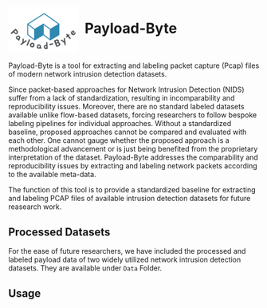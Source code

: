 # <img src="/Payload-Byte-logo.jpg" width="140" valign="middle" alt="Scapy" />&nbsp; Payload-Byte


Payload-Byte is a tool for extracting and labeling packet capture (Pcap) files of modern network intrusion detection datasets.

Since packet-based approaches for Network Intrusion Detection (NIDS) suffer from a lack of standardization, resulting in incomparability and reproducibility issues. Moreover, there are no standard labeled datasets available unlike flow-based datasets, forcing researchers to follow bespoke labeling pipelines for individual approaches. Without a standardized baseline, proposed approaches cannot be compared and evaluated with each other. One cannot gauge whether the proposed approach is a methodological advancement or is just being benefited from the proprietary interpretation of the dataset. Payload-Byte addresses the comparability and reproducibility issues by extracting and labeling network packets according to the available meta-data. 

The function of this tool is to provide a standardized baseline for extracting and labeling PCAP files of available intrusion detection datasets for future reasearch work. 

## Processed Datasets
For the ease of future researchers, we have included the processed and labeled payload data of two widely utilized network intrusion detection datasets. They are available under `Data` Folder.

## Usage 


